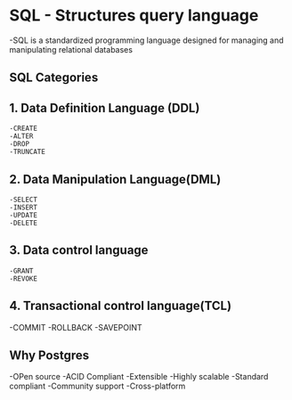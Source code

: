 # SQL - Structures query language
-SQL is a standardized programming language designed for managing and manipulating relational databases

## SQL Categories
## 1. Data Definition Language (DDL)
    -CREATE
    -ALTER
    -DROP
    -TRUNCATE
## 2. Data Manipulation Language(DML)
    -SELECT
    -INSERT
    -UPDATE
    -DELETE
## 3. Data control language
    -GRANT
    -REVOKE
## 4. Transactional control language(TCL)
-COMMIT
-ROLLBACK
-SAVEPOINT

## Why Postgres
-OPen source
-ACID Compliant
-Extensible
-Highly scalable
-Standard compliant
-Community support
-Cross-platform